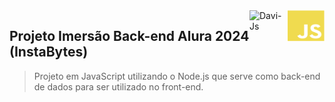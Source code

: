 <img align="right" alt="Davi-Js" height="50" width="60" src="https://raw.githubusercontent.com/devicons/devicon/master/icons/javascript/javascript-plain.svg">
<img align="right" alt="Davi-Js" height="50" width="60" src="https://raw.githubusercontent.com/devicons/devicon/master/icons/node.js/node.js-plain.svg">

## __Projeto Imersão Back-end Alura 2024 (InstaBytes)__ ##
> Projeto em JavaScript utilizando o Node.js que serve como back-end de dados para ser utilizado no front-end.

